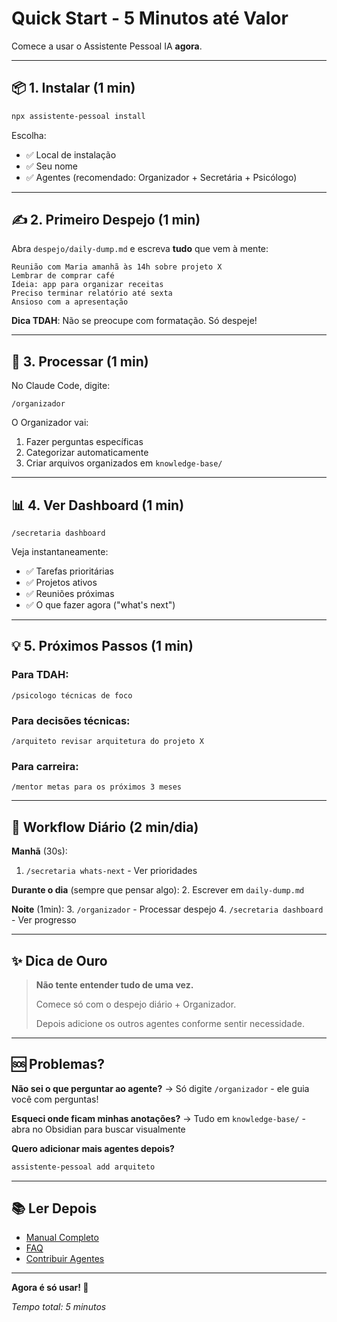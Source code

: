 # Quick Start - 5 Minutos até Valor

Comece a usar o Assistente Pessoal IA **agora**.

---

## 📦 1. Instalar (1 min)

```bash
npx assistente-pessoal install
```

Escolha:
- ✅ Local de instalação
- ✅ Seu nome
- ✅ Agentes (recomendado: Organizador + Secretária + Psicólogo)

---

## ✍️ 2. Primeiro Despejo (1 min)

Abra `despejo/daily-dump.md` e escreva **tudo** que vem à mente:

```
Reunião com Maria amanhã às 14h sobre projeto X
Lembrar de comprar café
Ideia: app para organizar receitas
Preciso terminar relatório até sexta
Ansioso com a apresentação
```

**Dica TDAH**: Não se preocupe com formatação. Só despeje!

---

## 🤖 3. Processar (1 min)

No Claude Code, digite:

```
/organizador
```

O Organizador vai:
1. Fazer perguntas específicas
2. Categorizar automaticamente
3. Criar arquivos organizados em `knowledge-base/`

---

## 📊 4. Ver Dashboard (1 min)

```
/secretaria dashboard
```

Veja instantaneamente:
- ✅ Tarefas prioritárias
- ✅ Projetos ativos
- ✅ Reuniões próximas
- ✅ O que fazer agora ("what's next")

---

## 💡 5. Próximos Passos (1 min)

### Para TDAH:
```
/psicologo técnicas de foco
```

### Para decisões técnicas:
```
/arquiteto revisar arquitetura do projeto X
```

### Para carreira:
```
/mentor metas para os próximos 3 meses
```

---

## 🎯 Workflow Diário (2 min/dia)

**Manhã** (30s):
1. `/secretaria whats-next` - Ver prioridades

**Durante o dia** (sempre que pensar algo):
2. Escrever em `daily-dump.md`

**Noite** (1min):
3. `/organizador` - Processar despejo
4. `/secretaria dashboard` - Ver progresso

---

## ✨ Dica de Ouro

> **Não tente entender tudo de uma vez.**
>
> Comece só com o despejo diário + Organizador.
>
> Depois adicione os outros agentes conforme sentir necessidade.

---

## 🆘 Problemas?

**Não sei o que perguntar ao agente?**
→ Só digite `/organizador` - ele guia você com perguntas!

**Esqueci onde ficam minhas anotações?**
→ Tudo em `knowledge-base/` - abra no Obsidian para buscar visualmente

**Quero adicionar mais agentes depois?**
```bash
assistente-pessoal add arquiteto
```

---

## 📚 Ler Depois

- [Manual Completo](docs/user-guide/USAGE.md)
- [FAQ](docs/user-guide/FAQ.md)
- [Contribuir Agentes](CONTRIBUTING-AGENTS.md)

---

**Agora é só usar! 🚀**

*Tempo total: 5 minutos*
